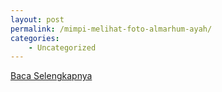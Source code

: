 ```yaml
---
layout: post
permalink: /mimpi-melihat-foto-almarhum-ayah/
categories:
    - Uncategorized
---
```


[Baca Selengkapnya](/05)